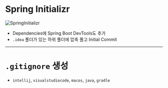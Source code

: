 # Spring Initializr
![SpringInitializr](https://github.com/sonshn/Spring-Project-Template/assets/55887179/0d969f74-4bee-4279-b3a0-6aa842d3f0c5)
- Dependencies에 Spring Boot DevTools도 추가
- `.idea` 폴더가 있는 하위 폴더에 압축 풀고 Initial Commit

---
# `.gitignore` 생성
- `intellij`, `visualstudiocode`, `macos`, `java`, `gradle`

